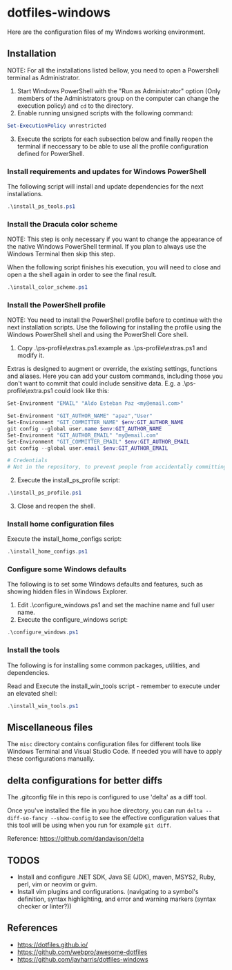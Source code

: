 # dotfiles-windows

Here are the configuration files of my Windows working environment.

## Installation

NOTE: For all the installations listed bellow, you need to open a Powershell terminal as Administrator.

1. Start Windows PowerShell with the "Run as Administrator" option (Only members of the Administrators group on the computer can change the execution policy) and `cd` to the directory.
2. Enable running unsigned scripts with the following command:
```powershell
Set-ExecutionPolicy unrestricted
```
3. Execute the scripts for each subsection below and finally reopen the terminal if neccessary to be able to use all the profile configuration defined for PowerShell.

### Install requirements and updates for Windows PowerShell

The following script will install and update dependencies for the next installations.

```powershell
.\install_ps_tools.ps1
```

### Install the Dracula color scheme

NOTE: This step is only necessary if you want to change the appearance of the native Windows PowerShell terminal. If you plan to always use the Windows Terminal then skip this step.

When the following script finishes his execution, you will need to close and open a the shell again in order to see the final result.

```powershell
.\install_color_scheme.ps1
```

### Install the PowerShell profile

NOTE: You need to install the PowerShell profile before to continue with the next installation scripts. Use the following for installing the profile using the Windows PowerShell shell and using the PowerShell Core shell.

1. Copy .\ps-profile\extras.ps1.example as .\ps-profile\extras.ps1 and modify it.

Extras is designed to augment or override, the existing settings, functions and aliases. Here you can add your custom commands, including those you don't want to commit that could include sensitive data. E.g. a .\ps-profile\extra.ps1 could look like this:

```powershell
Set-Environment "EMAIL" "Aldo Esteban Paz <my@email.com>"

Set-Environment "GIT_AUTHOR_NAME" "apaz","User"
Set-Environment "GIT_COMMITTER_NAME" $env:GIT_AUTHOR_NAME
git config --global user.name $env:GIT_AUTHOR_NAME
Set-Environment "GIT_AUTHOR_EMAIL" "my@email.com"
Set-Environment "GIT_COMMITTER_EMAIL" $env:GIT_AUTHOR_EMAIL
git config --global user.email $env:GIT_AUTHOR_EMAIL

# Credentials
# Not in the repository, to prevent people from accidentally committing under my name
```

2. Execute the install_ps_profile script:

```powershell
.\install_ps_profile.ps1
```

3. Close and reopen the shell.

### Install home configuration files

Execute the install_home_configs script:

```powershell
.\install_home_configs.ps1
```

### Configure some Windows defaults

The following is to set some Windows defaults and features, such as showing hidden files in Windows Explorer.

1. Edit .\configure_windows.ps1 and set the machine name and full user name.
2. Execute the configure_windows script:
```powershell
.\configure_windows.ps1
```

### Install the tools

The following is for installing some common packages, utilities, and dependencies.

Read and Execute the install_win_tools script - remember to execute under an elevated shell:

```powershell
.\install_win_tools.ps1
```

## Miscellaneous files

The `misc` directory contains configuration files for different tools like Windows Terminal and Visual Studio Code. If needed you will have to apply these configurations manually.

## delta configurations for better diffs

The .gitconfig file in this repo is configured to use 'delta' as a diff tool.

Once you've installed the file in you hoe directory, you can run `delta --diff-so-fancy --show-config` to see the effective configuration values that this tool will be using when you run for example `git diff`.

Reference: https://github.com/dandavison/delta

## TODOS

- Install and configure .NET SDK, Java SE (JDK), maven, MSYS2, Ruby, perl, vim or neovim or gvim.
- Install vim plugins and configurations. (navigating to a symbol's definition, syntax highlighting, and error and warning markers (syntax checker or linter?))

## References

- https://dotfiles.github.io/
- https://github.com/webpro/awesome-dotfiles
- https://github.com/jayharris/dotfiles-windows

